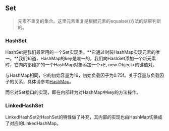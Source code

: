## Set
> 元素不重复的集合。这里元素重复是根据元素的equalse()方法的结果判断的。

### HashSet
HashSet是我们最常用的一个Set实现类。**它通过封装HashMap实现元素的唯一。**我们知道，HashMap的key是唯一的，我们向HashSet添加一个新元素时，它向内部维护的一个HashMap对象添加一个<E, new Object>的键值对。

与HashMap相同，它的初始容量为16，初始负载因子为0.75f。关于容量与负载因子的关系，具体请参考[HashMap](https://github.com/2yLoo/broken-sowrd/blob/master/java-base/util/Map/HashMap.md)。

而它对Set接口的实现，即在内部转为对HashMap中key的方法操作。

### LinkedHashSet
LinkedHashSet对HashSet的特性做了补充，其内部的实现也由HashMap切换成了对应的LinkedHashMap。
